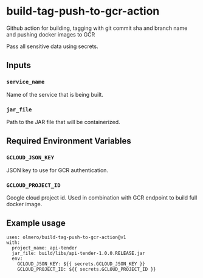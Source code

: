 # build-tag-push-to-gcr-action
Github action for building, tagging with git commit sha and branch name and pushing docker images to GCR

Pass all sensitive data using secrets.

## Inputs

### `service_name`

Name of the service that is being built.

### `jar_file`

Path to the JAR file that will be containerized.

## Required Environment Variables

### `GCLOUD_JSON_KEY`

JSON key to use for GCR authentication.

### `GCLOUD_PROJECT_ID`

Google cloud project id. Used in combination with GCR endpoint to build full docker image.

## Example usage

```ylm
uses: olmero/build-tag-push-to-gcr-action@v1
with:
  project_name: api-tender
  jar_file: build/libs/api-tender-1.0.0.RELEASE.jar
  env:
    GCLOUD_JSON_KEY: ${{ secrets.GCLOUD_JSON_KEY }}
    GCLOUD_PROJECT_ID: ${{ secrets.GCLOUD_PROJECT_ID }}
```